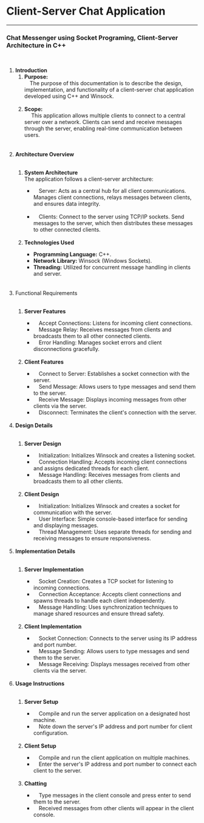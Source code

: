 # Client-Server Chat Application

<hr>
<h3>Chat Messenger using Socket Programing, Client-Server Architecture in C++</h3> <br>

<ol>
	<li><b>Introduction</b>
<br>
	<ol>
		<li><b>Purpose: </b><br>&emsp;The purpose of this documentation is to describe the design, implementation, and functionality of a client-server chat application developed using C++ and Winsock.</li>
		<br>
		<li><b>Scope: </b><br>
		&emsp; This application allows multiple clients to connect to a central server over a network. Clients can send and receive messages through the server, enabling real-time communication between users.</li>
<br>
<br>
	</ol>
<li><b>Architecture Overview</b></li>
	<br>
	<ol>
		<li><b>System Architecture</b></li>
		The application follows a client-server architecture:
		<br>
		<ul>
		<li>&emsp;Server: Acts as a central hub for all client communications. Manages client connections, relays messages between clients, and ensures data integrity.</li>
		<br>
		<li>&emsp;Clients: Connect to the server using TCP/IP sockets. Send messages to the server, which then distributes these messages to other connected clients.</li>
		</ul>
  <br>
		<li><b>Technologies Used</b></li>
		<ul>
			<li><b>Programming Language:</b> C++.</li>
			<li><b>Network Library:</b> Winsock (Windows Sockets).</li>   
			<li><b>Threading:</b> Utilized for concurrent message handling in clients and server.</li>
		</ul>
	</ol>
<br>
<br>
	<li>Functional Requirements</li>
	<br>
	<ol>
		<li><b>Server Features</b></li>
	<ul>
<li>&emsp;Accept Connections: Listens for incoming client connections.</li>
<li>&emsp;Message Relay: Receives messages from clients and broadcasts them to all other connected clients.</li>
<li>&emsp;Error Handling: Manages socket errors and client disconnections gracefully.</li>
	</ul>
		<br>
<li><b>Client Features</b></li>
		<ul>
<li>&emsp;Connect to Server: Establishes a socket connection with the server.</li>
<li>&emsp;Send Message: Allows users to type messages and send them to the server.</li>
<li>&emsp;Receive Message: Displays incoming messages from other clients via the server.</li>
<li>&emsp;Disconnect: Terminates the client's connection with the server.</li>
		</ul>
	</ol>
 <br>
	<li><b>Design Details</b></li>
<ol>
	<br>
<li><b>Server Design</b></li>
	<ul>
<li>&emsp;Initialization: Initializes Winsock and creates a listening socket.</li>
<li>&emsp;Connection Handling: Accepts incoming client connections and assigns dedicated threads for each client.</li>
<li>&emsp;Message Handling: Receives messages from clients and broadcasts them to all other clients.</li>
	</ul>
 <br>
<li><b>Client Design</b></li>
	<ul>
<li>&emsp;Initialization: Initializes Winsock and creates a socket for communication with the server.</li>
<li>&emsp;User Interface: Simple console-based interface for sending and displaying messages.</li>
<li>&emsp;Thread Management: Uses separate threads for sending and receiving messages to ensure responsiveness.</li>
	</ul>
 <br>
</ol>
 	<li><b>Implementation Details</b></li>
		<br>
		<ol>
<li><b>Server Implementation</b></li>
			<ul>
<li>&emsp;Socket Creation: Creates a TCP socket for listening to incoming connections.</li>
<li>&emsp;Connection Acceptance: Accepts client connections and spawns threads to handle each client independently.</li>
<li>&emsp;Message Handling: Uses synchronization techniques to manage shared resources and ensure thread safety.</li>
			</ul>
			<br>
<li><b>Client Implementation</b></li>
			<ul>
<li>&emsp;Socket Connection: Connects to the server using its IP address and port number.</li>
<li>&emsp;Message Sending: Allows users to type messages and send them to the server.</li>
<li>&emsp;Message Receiving: Displays messages received from other clients via the server.</li>
			</ul>
		</ol>
<br>
<li><b>Usage Instructions</b></li>
<br>
<ol>
<li><b>Server Setup</b></li>
	<ul><li>&emsp;Compile and run the server application on a designated host machine.</li>
<li>&emsp;Note down the server's IP address and port number for client configuration.</li>
<br>
	</ul>
<li><b>Client Setup</b></li>
	<ul>
<li>&emsp;Compile and run the client application on multiple machines.</li>
<li>&emsp;Enter the server's IP address and port number to connect each client to the server.</li>
	</ul>
	<br>
<li><b>Chatting</b></li>
	<ul>
<li>&emsp;Type messages in the client console and press enter to send them to the server.</li>
<li>&emsp;Received messages from other clients will appear in the client console.</li>
	</ul>
</ol>
	</ol>


